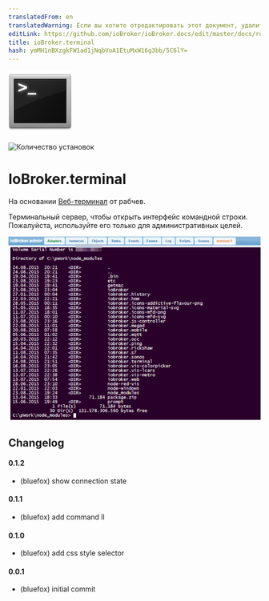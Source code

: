 ```yaml
---
translatedFrom: en
translatedWarning: Если вы хотите отредактировать этот документ, удалите поле «translationFrom», в противном случае этот документ будет снова автоматически переведен
editLink: https://github.com/ioBroker/ioBroker.docs/edit/master/docs/ru/adapterref/iobroker.terminal/README.md
title: ioBroker.terminal
hash: ymMH1nBXzgkFW1ad1jNqbVoA1EtuMxW16g3bb/5C6lY=
---
```

![логотип](../../../en/adapterref/iobroker.terminal/admin/terminal.png)

![Количество установок](http://iobroker.live/badges/terminal-stable.svg)

# IoBroker.terminal
На основании [Веб-терминал](https://github.com/rabchev/web-terminal) от рабчев.

Терминальный сервер, чтобы открыть интерфейс командной строки.
Пожалуйста, используйте его только для административных целей.

![Скриншот](../../../en/adapterref/iobroker.terminal/img/screen1.png)

## Changelog

#### 0.1.2
* (bluefox) show connection state

#### 0.1.1
* (bluefox) add command ll

#### 0.1.0
* (bluefox) add css style selector

#### 0.0.1
* (bluefox) initial commit